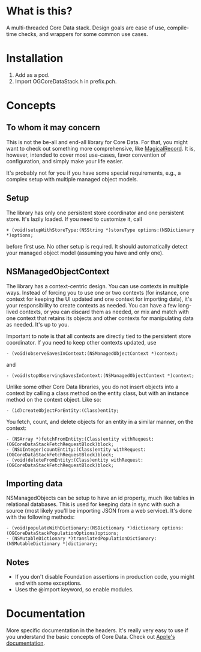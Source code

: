 # What is this?

A multi-threaded Core Data stack. Design goals are ease of use, compile-time checks, and wrappers for some common use cases.

# Installation

1. Add as a pod.
2. Import OGCoreDataStack.h in prefix.pch.

# Concepts

## To whom it may concern

This is not the be-all and end-all library for Core Data. For that, you might want to check out something more comprehensive, like [MagicalRecord](https://github.com/magicalpanda/MagicalRecord). It is, however, intended to cover most use-cases, favor convention of configuration, and simply make your life easier.

It's probably not for you if you have some special requirements, e.g., a complex setup with multiple managed object models.

## Setup

The library has only one persistent store coordinator and one persistent store. It's lazily loaded. If you need to customize it, call

	+ (void)setupWithStoreType:(NSString *)storeType options:(NSDictionary *)options;

before first use. No other setup is required. It should automatically detect your managed object model (assuming you have and only one).

## NSManagedObjectContext

The library has a context-centric design. You can use contexts in multiple ways. Instead of forcing you to use one or two contexts (for instance, one context for keeping the UI updated and one context for importing data), it's your responsibility to create contexts as needed. You can have a few long-lived contexts, or you can discard them as needed, or mix and match with one context that retains its objects and other contexts for manipulating data as needed. It's up to you.

Important to note is that all contexts are directly tied to the persistent store coordinator. If you need to keep other contexts updated, use

	- (void)observeSavesInContext:(NSManagedObjectContext *)context;

and

	- (void)stopObservingSavesInContext:(NSManagedObjectContext *)context;

Unlike some other Core Data libraries, you do not insert objects into a context by calling a class method on the entity class, but with an instance method on the context object. Like so:

	- (id)createObjectForEntity:(Class)entity;

You fetch, count, and delete objects for an entity in a similar manner, on the context:

	- (NSArray *)fetchFromEntity:(Class)entity withRequest:(OGCoreDataStackFetchRequestBlock)block;
	- (NSUInteger)countEntity:(Class)entity withRequest:(OGCoreDataStackFetchRequestBlock)block;
	- (void)deleteFromEntity:(Class)entity withRequest:(OGCoreDataStackFetchRequestBlock)block;

## Importing data

NSManagedObjects can be setup to have an id property, much like tables in relational databases. This is used for keeping data in sync with such a source (most likely you'll be importing JSON from a web service). It's done with the following methods:

	- (void)populateWithDictionary:(NSDictionary *)dictionary options:(OGCoreDataStackPopulationOptions)options;
	- (NSMutableDictionary *)translatedPopulationDictionary:(NSMutableDictionary *)dictionary;

## Notes

- If you don't disable Foundation assertions in production code, you might end with some exceptions.
- Uses the @import keyword, so enable modules.

# Documentation

More specific documentation in the headers. It's really very easy to use if you understand the basic concepts of Core Data. Check out [Apple's documentation](https://developer.apple.com/library/ios/documentation/cocoa/conceptual/coredata/cdProgrammingGuide.html).
